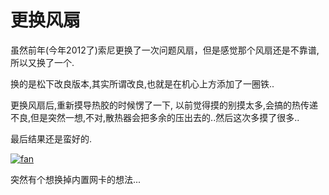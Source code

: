 # 更换风扇

虽然前年(今年2012了)索尼更换了一次问题风扇，但是感觉那个风扇还是不靠谱,所以又换了一个.

换的是松下改良版本,其实所谓改良,也就是在机心上方添加了一圈铁..

更换风扇后,重新摸导热胶的时候愣了一下, 以前觉得摸的别摸太多,会搞的热传递不良,但是突然一想,不对,散热器会把多余的压出去的..然后这次多摸了很多..

最后结果还是蛮好的.

[![fan](https://attachment.soulteary.com/2012/01/13/fan.jpg "fan")](https://attachment.soulteary.com/2012/01/13/fan.jpg)

突然有个想换掉内置网卡的想法...

